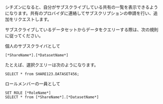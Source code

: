 シチズンになると、自分がサブスクライブしている共有の一覧を表示できるようになります。共有のプロバイダに連絡してサブスクリプションの申請を行い、追加をリクエストします。

サブスクライブしているデータセットからデータをクエリーする際は、次の規則に従ってください。

個人のサブスクライバとして

    [*ShareName*].[*DatasetName*]

たとえば、選択クエリーは次のようになります。

    SELECT * from SHARE123.DATASET456;

ロールメンバーの一員として

    SET ROLE [*RoleName*]
    SELECT * from [*ShareName*].[*DatasetName*]
